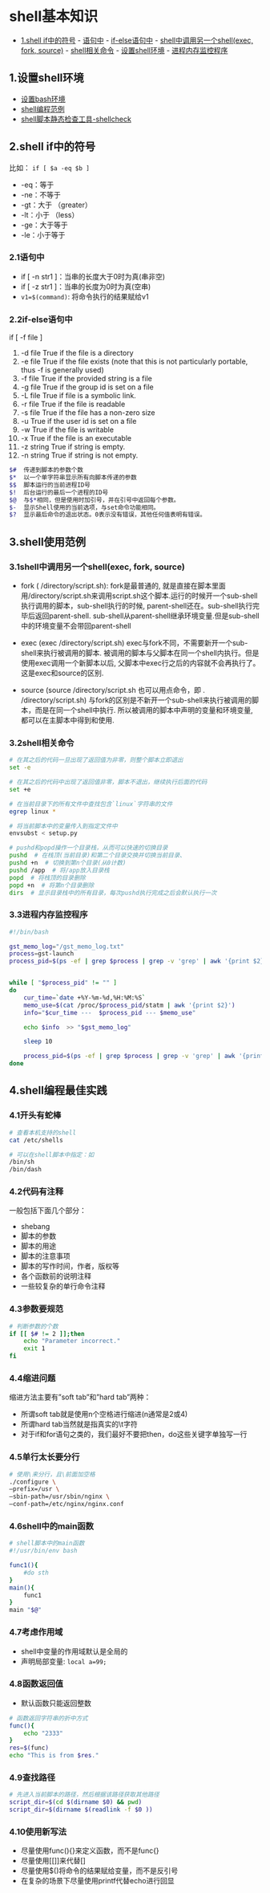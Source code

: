 # shell基本知识

<!-- vim-markdown-toc Marked -->

* [1.shell if中的符号](#1.shell-if中的符号)
        - [语句中](#语句中)
        - [if-else语句中](#if-else语句中)
        - [shell中调用另一个shell(exec, fork, source)](#shell中调用另一个shell(exec,-fork,-source))
        - [shell相关命令](#shell相关命令)
        - [设置shell环境](#设置shell环境)
        - [进程内存监控程序](#进程内存监控程序)

<!-- vim-markdown-toc -->

## 1.设置shell环境

- [设置bash环境](http://billie66.github.io/TLCL/book/chap12.html)
- [shell编程范例](https://tinylab.gitbooks.io/shellbook/)
- [shell脚本静态检查工具-shellcheck](https://github.com/koalaman/shellcheck)

## 2.shell if中的符号

比如： `if [ $a -eq $b ]`

- -eq：等于
- -ne：不等于
- -gt：大于 （greater）
- -lt：小于  （less）
- -ge：大于等于
- -le：小于等于

### 2.1语句中

- if [ -n str1 ]：当串的长度大于0时为真(串非空)
- if [ -z str1 ]：当串的长度为0时为真(空串)
- `v1=$(command)`: 将命令执行的结果赋给v1

### 2.2if-else语句中

if [ -f file ]

1. -d file      True if the file is a directory
2. -e file      True if the file exists (note that this is not particularly portable, thus -f is generally used)
3. -f file      True if the provided string is a file
4. -g file      True if the group id is set on a file
5. -L file      True if file is a symbolic link.
6. -r file      True if the file is readable
7. -s file      True if the file has a non-zero size
8. -u           True if the user id is set on a file
9. -w           True if the file is writable
10. -x          True if the file is an executable
11. -z string   True if string is empty.
12. -n string   True if string is not empty.

```sh
$#  传递到脚本的参数个数
$*  以一个单字符串显示所有向脚本传递的参数
$$  脚本运行的当前进程ID号
$!  后台运行的最后一个进程的ID号
$@  与$*相同，但是使用时加引号，并在引号中返回每个参数。
$-  显示Shell使用的当前选项，与set命令功能相同。
$?  显示最后命令的退出状态。0表示没有错误，其他任何值表明有错误。
```

## 3.shell使用范例

### 3.1shell中调用另一个shell(exec, fork, source)

- fork  ( /directory/script.sh):
  fork是最普通的, 就是直接在脚本里面用/directory/script.sh来调用script.sh这个脚本.运行的时候开一个sub-shell执行调用的脚本，sub-shell执行的时候, parent-shell还在。sub-shell执行完毕后返回parent-shell. sub-shell从parent-shell继承环境变量.但是sub-shell中的环境变量不会带回parent-shell

- exec (exec /directory/script.sh)
  exec与fork不同，不需要新开一个sub-shell来执行被调用的脚本.  被调用的脚本与父脚本在同一个shell内执行。但是使用exec调用一个新脚本以后, 父脚本中exec行之后的内容就不会再执行了。这是exec和source的区别.

- source (source /directory/script.sh 也可以用点命令，即 . /directory/script.sh)
  与fork的区别是不新开一个sub-shell来执行被调用的脚本，而是在同一个shell中执行. 所以被调用的脚本中声明的变量和环境变量, 都可以在主脚本中得到和使用.

### 3.2shell相关命令

```sh
# 在其之后的代码一旦出现了返回值为非零，则整个脚本立即退出
set -e

# 在其之后的代码中出现了返回值非零，脚本不退出，继续执行后面的代码
set +e

# 在当前目录下的所有文件中查找包含`linux`字符串的文件
egrep linux *

# 将当前脚本中的变量传入到指定文件中
envsubst < setup.py

# pushd和popd操作一个目录栈，从而可以快速的切换目录
pushd  # 在栈顶(当前目录)和第二个目录交换并切换当前目录、
pushd +n  # 切换到第n个目录(从0计数)
pushd /app  # 将/app放入目录栈
popd  # 将栈顶的目录删除
popd +n  # 将第n个目录删除
dirs  # 显示目录栈中的所有目录，每次pushd执行完成之后会默认执行一次
```

### 3.3进程内存监控程序

```sh
#!/bin/bash

gst_memo_log="/gst_memo_log.txt"
process=gst-launch
process_pid=$(ps -ef | grep $process | grep -v 'grep' | awk '{print $2}')


while [ "$process_pid" != "" ]
do
    cur_time=`date +%Y-%m-%d,%H:%M:%S`
    memo_use=$(cat /proc/$process_pid/statm | awk '{print $2}')
    info="$cur_time ---  $process_pid --- $memo_use"

    echo $info  >> "$gst_memo_log"

    sleep 10

    process_pid=$(ps -ef | grep $process | grep -v 'grep' | awk '{print $2}')
done
```

## 4.shell编程最佳实践

### 4.1开头有蛇棒

```sh
# 查看本机支持的shell
cat /etc/shells

# 可以在shell脚本中指定：如
/bin/sh
/bin/dash
```

### 4.2代码有注释

一般包括下面几个部分：

- shebang
- 脚本的参数
- 脚本的用途
- 脚本的注意事项
- 脚本的写作时间，作者，版权等
- 各个函数前的说明注释
- 一些较复杂的单行命令注释

### 4.3参数要规范

```sh
# 判断参数的个数
if [[ $# != 2 ]];then
    echo "Parameter incorrect."
    exit 1
fi
```

### 4.4缩进问题

缩进方法主要有”soft tab”和”hard tab”两种：

- 所谓soft tab就是使用n个空格进行缩进(n通常是2或4)
- 所谓hard tab当然就是指真实的\t字符
- 对于if和for语句之类的，我们最好不要把then，do这些关键字单独写一行

### 4.5单行太长要分行

```sh
# 使用\来分行，且\前面加空格
./configure \
–prefix=/usr \
–sbin-path=/usr/sbin/nginx \
–conf-path=/etc/nginx/nginx.conf
```

### 4.6shell中的main函数

```sh
# shell脚本中的main函数
#!/usr/bin/env bash

func1(){
    #do sth
}
main(){
    func1
}
main "$@"
```

### 4.7考虑作用域

- shell中变量的作用域默认是全局的
- 声明局部变量: `local a=99;`

### 4.8函数返回值

- 默认函数只能返回整数

```sh
# 函数返回字符串的折中方式
func(){
    echo "2333"
}
res=$(func)
echo "This is from $res."
```

### 4.9查找路径

```sh
# 先进入当前脚本的路径，然后根据该路径获取其他路径
script_dir=$(cd $(dirname $0) && pwd)
script_dir=$(dirname $(readlink -f $0 ))
```

### 4.10使用新写法

- 尽量使用func(){}来定义函数，而不是func{}
- 尽量使用[[]]来代替[]
- 尽量使用$()将命令的结果赋给变量，而不是反引号
- 在复杂的场景下尽量使用printf代替echo进行回显
